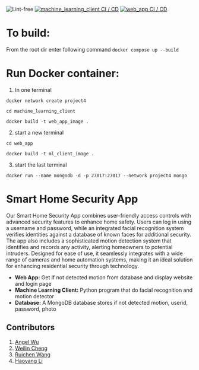 ![Lint-free](https://github.com/nyu-software-engineering/containerized-app-exercise/actions/workflows/lint.yml/badge.svg)
[![machine_learning_client CI / CD](https://github.com/software-students-spring2024/4-containerized-app-exercise-lazyllm4/actions/workflows/machine_learning_client.yml/badge.svg?branch=william%2Ffix)](https://github.com/software-students-spring2024/4-containerized-app-exercise-lazyllm4/actions/workflows/machine_learning_client.yml)
[![web_app CI / CD](https://github.com/software-students-spring2024/4-containerized-app-exercise-lazyllm4/actions/workflows/web_app.yml/badge.svg?branch=HYL)](https://github.com/software-students-spring2024/4-containerized-app-exercise-lazyllm4/actions/workflows/web_app.yml)



# To build:

From the root dir
enter following command
`docker compose up --build`

# Run Docker container:

1. In one terminal

`docker network create project4`

`cd machine_learning_client`

`docker build -t web_app_image .`



2. start a new terminal

`cd web_app`

`docker build -t ml_client_image .`

3. start the last terminal

`docker run --name mongodb -d -p 27017:27017 --network project4 mongo`
# Smart Home Security App
Our Smart Home Security App combines user-friendly access controls with advanced security features to enhance home safety. Users can log in using a username and password, while an integrated facial recognition system verifies identities against a database of known faces for additional security. The app also includes a sophisticated motion detection system that identifies and records any activity, alerting homeowners to potential intruders. Designed for ease of use, it seamlessly integrates with a wide range of cameras and home automation systems, making it an ideal solution for enhancing residential security through technology.

- **Web App:** Get if not detected motion from database and display website and login page
- **Machine Learning Client:** Python program that do facial recognition and motion detector
- **Database:** A MongoDB database stores if not detected motion, userid, password, photo




## Contributors
1. [Angel Wu](https://github.com/angelWu2002)	
2. [Weilin Cheng](https://github.com/M1stery232)
3. [Ruichen Wang](https://github.com/rcwang937)	
4. [Haoyang Li](https://github.com/LeoLi727)	
